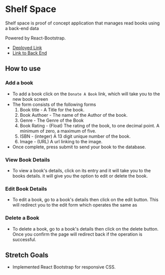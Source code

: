 # Shelf Space

Shelf space is proof of concept application that manages read books using a back-end data

Powered by React-Bootstrap.

- [Deployed Link](https://melodious-mermaid-437e31.netlify.app/)
- [Link to Back End](https://github.com/Nugget-Meister/ShelfSpace-Server)

## How to use

  
### Add a book

- To add a book click on the `Donate A Book` link, which will take you to the new book screen
- The form consists of the following forms
  1. Book title - A Title for the book.
  2. Book Authoer - The name of the Author of the book.
  3. Genre - The Genre of the Book
  4. Book Rating - (Float) The rating of the book, to one decimal point. A minimum of zero, a maximum of five.
  5. ISBN - (integer) A 13 digit unique number of the book.
  6. Image - (URL) A url linking to the image.
 - Once complete, press submit to send your book to the database.

### View Book Details

- To view a book's details, click on its entry and it will take you to the books details. it will give you the option to edit or delete the book.

### Edit Book Details

- To edit a book, go to a book's details then click on the edit button. This will redirect you to the edit form which operates the same as

### Delete a Book

- To delete a book, go to a book's details then click on the delete button. Once you confirm the page will redirect back if the operation is successful.


## Stretch Goals

- Implemented React Bootstrap for responsive CSS.
